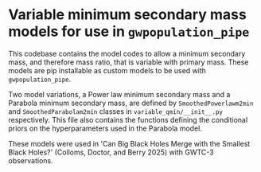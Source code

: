 # Variable minimum secondary mass models for use in `gwpopulation_pipe`

This codebase contains the model codes to allow a minimum secondary mass, and therefore mass ratio, that is variable with primary mass. These models are pip installable as custom models to be used with `gwpopulation_pipe`.

Two model variations, a Power law minimum secondary mass and a Parabola minimum secondary mass, are defined by `SmoothedPowerlawm2min` and `SmoothedParabolam2min` classes  in `variable_qmin/__init__.py` respectively. 
This file also contains the functions defining the conditional priors on the hyperparameters used in the Parabola model.

These models were used in 'Can Big Black Holes Merge with the Smallest Black Holes?' (Colloms, Doctor, and Berry 2025) with GWTC-3 observations.

